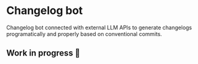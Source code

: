 # Changelog bot

Changelog bot connected with external LLM APIs to generate changelogs programatically and properly based on conventional commits.

## Work in progress 🚧
